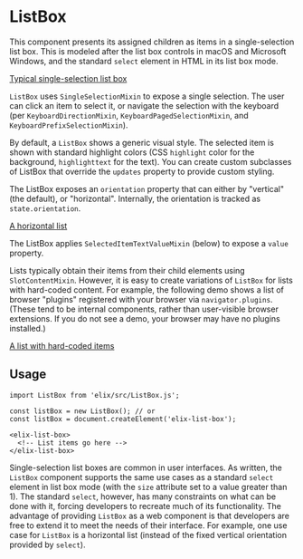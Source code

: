 # ListBox

This component presents its assigned children as items in a single-selection list box. This is modeled after the list box controls in macOS and Microsoft Windows, and the standard `select` element in HTML in its list box mode.

[Typical single-selection list box](/demos/listBox.html)

`ListBox` uses `SingleSelectionMixin` to expose a single selection. The user can click an item to select it, or navigate the selection with the keyboard (per `KeyboardDirectionMixin`, `KeyboardPagedSelectionMixin`, and `KeyboardPrefixSelectionMixin`).

By default, a `ListBox` shows a generic visual style. The selected item is shown with standard highlight colors (CSS `highlight` color for the background, `highlighttext` for the text). You can create custom subclasses of ListBox that override the `updates` property to provide custom styling.

The ListBox exposes an `orientation` property that can either by "vertical" (the default), or "horizontal". Internally, the orientation is tracked as `state.orientation`.


[A horizontal list](/demos/horizontalList.html)

The ListBox applies `SelectedItemTextValueMixin` (below) to expose a `value` property.

Lists typically obtain their items from their child elements using `SlotContentMixin`. However, it is easy to create variations of `ListBox` for lists with hard-coded content. For example, the following demo shows a list of browser "plugins" registered with your browser via
<code>navigator.plugins</code>. (These tend to be internal components, rather than user-visible browser extensions. If you do not see a demo, your browser may have no plugins installed.)

[A list with hard-coded items](/demos/browserPluginList.html)


## Usage

    import ListBox from 'elix/src/ListBox.js';

    const listBox = new ListBox(); // or
    const listBox = document.createElement('elix-list-box');

    <elix-list-box>
      <!-- List items go here -->
    </elix-list-box>

Single-selection list boxes are common in user interfaces. As written, the `ListBox` component supports the same use cases as a standard `select` element in list box mode (with the `size` attribute set to a value greater than 1). The standard `select`, however, has many constraints on what can be done with it, forcing developers to recreate much of its functionality. The advantage of providing `ListBox` as a web component is that developers are free to extend it to meet the needs of their interface. For example, one use case for `ListBox` is a horizontal list (instead of the fixed vertical orientation provided by `select`).
